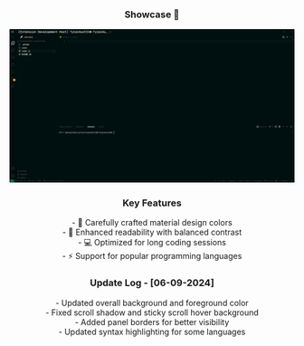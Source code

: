 <h3 align="center">Showcase 🎨</h3>

<p align="center">
  <img src="https://raw.githubusercontent.com/TylerAustInW/stylta-material-dark/refs/heads/Quickstart-MD/images/Showcase.png" alt="Stylta Material Dark Showcase">
</p>

<h3 align="center">Key Features</h3>

<p align="center">
- 🎨 Carefully crafted material design colors<br>
- 👀 Enhanced readability with balanced contrast<br>
- 💻 Optimized for long coding sessions<br>
- ⚡ Support for popular programming languages
</p>
<h3 align="center">Update Log - [06-09-2024]</h3>

<p align="center">
- Updated overall background and foreground color<br>
- Fixed scroll shadow and sticky scroll hover background<br>
- Added panel borders for better visibility<br>
- Updated syntax highlighting for some languages
</p>
